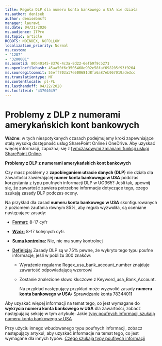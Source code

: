 ```yaml
---
title: Reguła DLP dla numeru konta bankowego w USA nie działa
ms.author: deniseb
author: denisebmsft
manager: laurawi
ms.date: 04/21/2020
ms.audience: ITPro
ms.topic: article
ROBOTS: NOINDEX, NOFOLLOW
localization_priority: Normal
ms.custom:
- "1287"
- "3200001"
ms.assetid: 80b40145-8376-4c3a-8d22-6efb9f9cb271
ms.openlocfilehash: 45aa50f6c3505468e902e58faf698205f93f9264
ms.sourcegitcommit: 55eff703a17e500681d8fa6a87eb067019ade3cc
ms.translationtype: MT
ms.contentlocale: pl-PL
ms.lasthandoff: 04/22/2020
ms.locfileid: "43704049"
---
```

# <a name="dlp-issues-with-us-bank-account-numbers"></a>Problemy z DLP z numerami amerykańskich kont bankowych

**Ważne**: w tych niespotykanych czasach podejmujemy kroki zapewniające stałą wysoką dostępność usług SharePoint Online i OneDrive. Aby uzyskać więcej informacji, zapoznaj się z [tymczasowymi zmianami funkcji usługi SharePoint Online](https://aka.ms/ODSPAdjustments).

**Problemy z DLP z numerami amerykańskich kont bankowych**

Czy masz problemy z **zapobieganiem utracie danych (DLP)** nie działa dla zawartości zawierającej **numer konta bankowego w USA** podczas korzystania z typu poufnych informacji DLP w UO365? Jeśli tak, upewnij się, że zawartość zawiera potrzebne informacje dotyczące tego, czego szukają zasady DLP podczas oceny.
  
Na przykład dla zasad **numeru konta bankowego w USA** skonfigurowanych z poziomem zaufania równym 85%, aby reguła wyzwoliła, są oceniane następujące zasady:
  
- **[Format:](https://docs.microsoft.com/office365/securitycompliance/what-the-sensitive-information-types-look-for#format-77)** 8-17 cyfr

- **[Wzór:](https://docs.microsoft.com/office365/securitycompliance/what-the-sensitive-information-types-look-for#pattern-77)** 8-17 kolejnych cyfr.

- **[Suma kontrolna:](https://docs.microsoft.com/office365/securitycompliance/what-the-sensitive-information-types-look-for#checksum-76)** Nie, nie ma sumy kontrolnej

- **[Definicja:](https://docs.microsoft.com/office365/securitycompliance/what-the-sensitive-information-types-look-for)** Zasady DLP są w 75% pewne, że wykryto tego typu poufne informacje, jeśli w pobliżu 300 znaków:

  - Wyrażenie regularne Regex_usa_bank_account_number znajduje zawartość odpowiadającą wzorcowi

  - Zostanie znalezione słowo kluczowe z Keyword_usa_Bank_Account.

    Na przykład następujący przykład może wyzwolić zasady **numeru konta bankowego w USA:** Sprawdzanie konta 78344011

Aby uzyskać więcej informacji na temat tego, co jest wymagane do **wykrycia numeru konta bankowego w USA** dla zawartości, zobacz następującą sekcję w tym artykule: Jakie [typy poufnych informacji szukają numeru konta bankowego w USA](https://docs.microsoft.com/office365/securitycompliance/what-the-sensitive-information-types-look-for#us-bank-account-number)
  
Przy użyciu innego wbudowanego typu poufnych informacji, zobacz następujący artykuł, aby uzyskać informacje na temat tego, co jest wymagane dla innych typów: [Czego szukają typy poufnych informacji](https://docs.microsoft.com/office365/securitycompliance/what-the-sensitive-information-types-look-for)
  